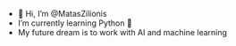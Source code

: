 - 👋 Hi, I’m @MatasZilionis
- I’m currently learning Python 🐍
- My future dream is to work with AI and machine learning
